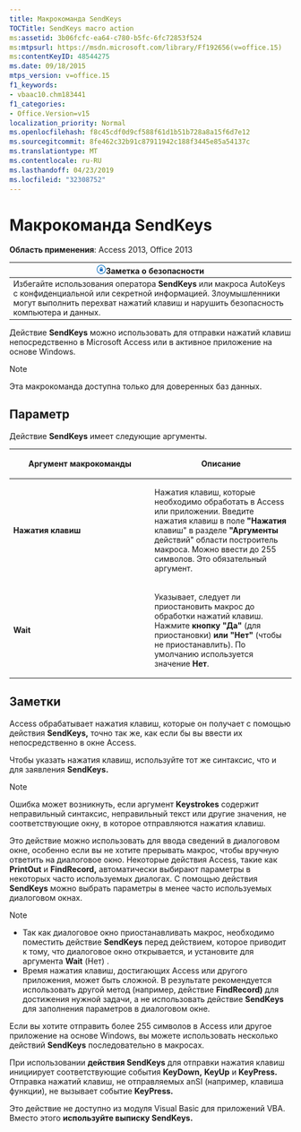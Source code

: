 ```yaml
---
title: Макрокоманда SendKeys
TOCTitle: SendKeys macro action
ms:assetid: 3b06fcfc-ea64-c780-b5fc-6fc72853f524
ms:mtpsurl: https://msdn.microsoft.com/library/Ff192656(v=office.15)
ms:contentKeyID: 48544275
ms.date: 09/18/2015
mtps_version: v=office.15
f1_keywords:
- vbaac10.chm183441
f1_categories:
- Office.Version=v15
localization_priority: Normal
ms.openlocfilehash: f8c45cdf0d9cf588f61d1b51b728a8a15f6d7e12
ms.sourcegitcommit: 8fe462c32b91c87911942c188f3445e85a54137c
ms.translationtype: MT
ms.contentlocale: ru-RU
ms.lasthandoff: 04/23/2019
ms.locfileid: "32308752"
---
```

# <a name="sendkeys-macro-action"></a>Макрокоманда SendKeys

**Область применения**: Access 2013, Office 2013

<table>
<thead>
<tr class="header">
<th><img src="media/access-alert-security.gif" title="Заметка о безопасности" alt="Security note" /><strong>Заметка о безопасности</strong></th>
</tr>
</thead>
<tbody>
<tr class="odd">
<td>Избегайте использования оператора <strong>SendKeys</strong> или макроса AutoKeys с конфиденциальной или секретной информацией. Злоумышленники могут выполнить перехват нажатий клавиш и нарушить безопасность компьютера и данных.</td>
</tr>
</tbody>
</table>

Действие **SendKeys** можно использовать для отправки нажатий клавиш непосредственно в Microsoft Access или в активное приложение на основе Windows.

> [!NOTE]
> Эта макрокоманда доступна только для доверенных баз данных. 

## <a name="setting"></a>Параметр

Действие **SendKeys** имеет следующие аргументы.

<table>
<colgroup>
<col style="width: 50%" />
<col style="width: 50%" />
</colgroup>
<thead>
<tr class="header">
<th><p>Аргумент макрокоманды</p></th>
<th><p>Описание</p></th>
</tr>
</thead>
<tbody>
<tr class="odd">
<td><p><strong>Нажатия клавиш</strong></p></td>
<td><p>Нажатия клавиш, которые необходимо обработать в Access или приложении. Введите нажатия клавиш в поле <strong>"Нажатия</strong> клавиш" в разделе <strong>"Аргументы</strong> действий" области построитель макроса. Можно ввести до 255 символов. Это обязательный аргумент.</p></td>
</tr>
<tr class="even">
<td><p><strong>Wait</strong></p></td>
<td><p>Указывает, следует ли приостановить макрос до обработки нажатий клавиш. Нажмите <strong>кнопку "Да"</strong> (для приостановки) <strong>или "Нет"</strong> (чтобы не приостанавлить). По умолчанию используется значение <strong>Нет</strong>.</p></td>
</tr>
</tbody>
</table>


## <a name="remarks"></a>Заметки

Access обрабатывает нажатия клавиш, которые он получает с помощью действия **SendKeys,** точно так же, как если бы вы ввести их непосредственно в окне Access.

Чтобы указать нажатия клавиш, используйте тот же синтаксис, что и для заявления **SendKeys.**

> [!NOTE]
> Ошибка может возникнуть, если аргумент **Keystrokes** содержит неправильный синтаксис, неправильный текст или другие значения, не соответствующие окну, в которое отправляются нажатия клавиш.

Это действие можно использовать для ввода сведений в диалоговом окне, особенно если вы не хотите прерывать макрос, чтобы вручную ответить на диалоговое окно. Некоторые действия Access, такие как **PrintOut** и **FindRecord,** автоматически выбирают параметры в некоторых часто используемых диалогах. С помощью действия **SendKeys** можно выбрать параметры в менее часто используемых диалоговом окнах.

> [!NOTE]
> - Так как диалоговое окно приостанавливать макрос, необходимо поместить действие **SendKeys** перед действием, которое приводит к тому, что диалоговое окно открывается, и установите для аргумента **Wait** (Нет) .
> - Время нажатия клавиш, достигающих Access или другого приложения, может быть сложной. В результате рекомендуется использовать другой метод (например, действие **FindRecord)** для достижения нужной задачи, а не использовать действие **SendKeys** для заполнения параметров в диалоговом окне.

Если вы хотите отправить более 255 символов в Access или другое приложение на основе Windows, вы можете использовать несколько действий **SendKeys** последовательно в макросах.

При использовании **действия SendKeys** для отправки нажатия клавиш инициирует соответствующие события **KeyDown,** **KeyUp** и **KeyPress.** Отправка нажатий клавиш, не отправляемых anSI (например, клавиша функции), не вызывает событие **KeyPress.**

Это действие не доступно из модуля Visual Basic для приложений VBA. Вместо этого **используйте выписку SendKeys.**

